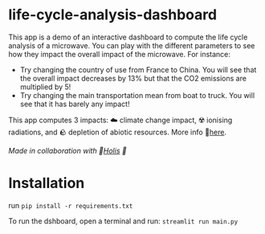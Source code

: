 # life-cycle-analysis-dashboard
This app is a demo of an interactive dashboard to compute the life cycle analysis of a microwave. 
You can play with the different parameters to see how they impact the overall impact of the microwave. 
For instance:   
- Try changing the country of use from France to China. You will see that the 
        overall impact decreases by 13% but that the CO2 emissions are multiplied by 5!   
- Try changing the main transportation mean from boat to truck. You will see that it 
        has barely any impact!

This app computes 3 impacts: ☁️ climate change impact, ☢️ ionising radiations, and 🪨 depletion of abiotic resources. More info :link:[here](https://ecochain.com/blog/impact-categories-lca/).

*Made in collaboration with :link:[Holis](https://holis.earth/) 🌟*

# Installation
run `pip install -r requirements.txt`

To run the dshboard, open a terminal and run: `streamlit run main.py`
